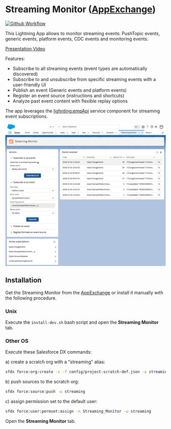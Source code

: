 # Streaming Monitor ([AppExchange](https://appexchange.salesforce.com/appxListingDetail?listingId=a0N3A00000FYEEWUA5))

[![Github Workflow](<https://github.com/pozil/streaming-monitor/workflows/CI/badge.svg?branch=master>)](https://github.com/pozil/streaming-monitor/actions)

This Lightning App allows to monitor streaming events: PushTopic events, generic events, platform events, CDC events and monitoring events.

[Presentation Video](https://youtu.be/T9HT-TTCz2s)

Features:

-   Subscribe to all streaming events (event types are automatically discovered)
-   Subscribe to and unsubscribe from specific streaming events with a user-friendly UI
-   Publish an event (Generic events and platform events)
-   Register an event source (instructions and shortcuts)
-   Analyze past event content with flexible replay options

The app leverages the [lighnting:empApi](https://developer.salesforce.com/docs/component-library/bundle/lightning:empApi/documentation) service component for streaming event subscriptions.

<img src="gfx/event-monitor.png"/>

## Installation

Get the Streaming Monitor from the [AppExchange](https://appexchange.salesforce.com/appxListingDetail?listingId=a0N3A00000FYEEWUA5) or install it manually with the following procedure.

### Unix

Execute the `install-dev.sh` bash script and open the **Streaming Monitor** tab.

### Other OS

Execute these Salesforce DX commands:

a) create a scratch org with a "streaming" alias:

```sh
sfdx force:org:create -s -f config/project-scratch-def.json -a streaming
```

b) push sources to the scratch org:

```sh
sfdx force:source:push -u streaming
```

c) assign permission set to the default user:

```sh
sfdx force:user:permset:assign -n Streaming_Monitor -u streaming
```

Open the **Streaming Monitor** tab.
